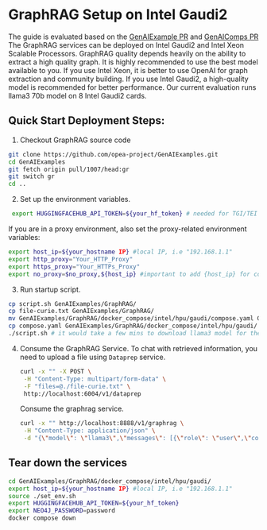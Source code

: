 # GraphRAG Setup on Intel Gaudi2
The guide is evaluated based on the [GenAIExample PR](https://github.com/opea-project/GenAIExamples/pull/1007) and [GenAIComps PR](https://github.com/opea-project/GenAIComps/pull/793)
The GraphRAG services can be deployed on Intel Gaudi2 and Intel Xeon Scalable Processors. GraphRAG quality depends heavily on the ability to extract a high quality graph. It is highly recommended to use the best model available to you. 
If you use Intel Xeon, it is better to use OpenAI for graph extraction and community building. 
If you use Intel Gaudi2, a high-quality model is recommended for better performance. 
Our current evaluation runs llama3 70b model on 8 Intel Gaudi2 cards. 

## Quick Start Deployment Steps:
1. Checkout GraphRAG source code
  ```bash
  git clone https://github.com/opea-project/GenAIExamples.git
  cd GenAIExamples
  git fetch origin pull/1007/head:gr
  git switch gr
  cd ..
  ```
2. Set up the environment variables.
  ```bash
   export HUGGINGFACEHUB_API_TOKEN=${your_hf_token} # needed for TGI/TEI models as we use llama3 model, apply for the token thru the url https://huggingface.co/meta-llama/Meta-Llama-3-70B-Instruct
   ```
   If you are in a proxy environment, also set the proxy-related environment variables:
   ```bash
   export host_ip=${your_hostname IP} #local IP, i.e "192.168.1.1"
   export http_proxy="Your_HTTP_Proxy"
   export https_proxy="Your_HTTPs_Proxy"
   export no_proxy=$no_proxy,${host_ip} #important to add {host_ip} for containers communication
   ```
3. Run startup script.
  ```bash
  cp script.sh GenAIExamples/GraphRAG/
  cp file-curie.txt GenAIExamples/GraphRAG/
  mv GenAIExamples/GraphRAG/docker_compose/intel/hpu/gaudi/compose.yaml GenAIExamples/GraphRAG/docker_compose/intel/hpu/gaudi/compose-noshard.yaml
  cp compose.yaml GenAIExamples/GraphRAG/docker_compose/intel/hpu/gaudi/
  ./script.sh # it would take a few mins to download llama3 model for the first time. 
  ```
4. Consume the GraphRAG Service.
   To chat with retrieved information, you need to upload a file using `Dataprep` service.
   ```bash
   curl -x "" -X POST \
    -H "Content-Type: multipart/form-data" \
    -F "files=@./file-curie.txt" \
    http://localhost:6004/v1/dataprep
   ```
   Consume the graphrag service.
   ```bash
   curl -x "" http://localhost:8888/v1/graphrag \
    -H "Content-Type: application/json" \
    -d "{\"model\": \"llama3\",\"messages\": [{\"role\": \"user\",\"content\": \"Who is Marie Curie and what are her scientific achievements?\"}]}"
   ```
## Tear down the services
```bash
cd GenAIExamples/GraphRAG/docker_compose/intel/hpu/gaudi/
export host_ip=${your_hostname IP} #local IP, i.e "192.168.1.1"
source ./set_env.sh
export HUGGINGFACEHUB_API_TOKEN=${your_hf_token}
export NEO4J_PASSWORD=password 
docker compose down
```

